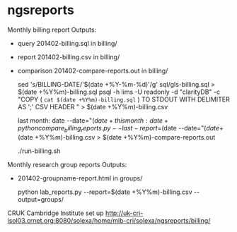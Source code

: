 ngsreports
==========

Monthly billing report 
Outputs:
- query 201402-billing.sql in billing/
- report 201402-billing.csv in billing/
- comparison 201402-compare-reports.out in billing/

    sed 's/BILLING-DATE/'$(date +%Y-%m-%d)'/g' sql/gls-billing.sql > $(date +%Y%m)-billing.sql
    psql -h lims -U readonly -d "clarityDB"  -c "COPY ( `cat $(date +%Y%m)-billing.sql` ) TO STDOUT WITH DELIMITER AS ';' CSV HEADER " > $(date +%Y%m)-billing.csv
    
    last month: date --date="$(date +%Y-%m-15) -1 month" +%Y%m
    this month: date +%Y%m
    python compare_billing_reports.py --last-report=$(date --date="$(date +%Y-%m-15) -1 month" +%Y%m)-billing.csv --this-report=$(date +%Y%m)-billing.csv > $(date +%Y%m)-compare-reports.out
    
    ./run-billing.sh
    
Monthly research group reports
Outputs:
- 201402-groupname-report.html in groups/

     python lab_reports.py --report=$(date +%Y%m)-billing.csv --output=groups/
     
     
CRUK Cambridge Institute set up http://uk-cri-lsol03.crnet.org:8080/solexa/home/mib-cri/solexa/ngsreports/billing/
